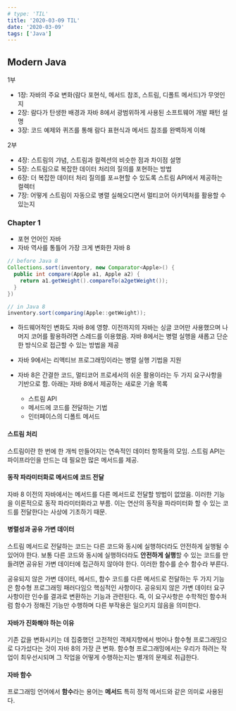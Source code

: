 ```yaml
---
# type: 'TIL'
title: '2020-03-09 TIL'
date: '2020-03-09'
tags: ['Java']
---
```


## Modern Java

1부

- 1장: 자바의 주요 변화(람다 포현식, 메서드 참조, 스트림, 디폴트 메서드)가 무엇인지
- 2장: 람다가 탄생한 배경과 자바 8에서 광범위하게 사용된 소프트웨어 개발 패턴 설명
- 3장: 코드 예제와 퀴즈를 통해 람다 표현식과 메서드 참조를 완벽하게 이해

2부

- 4장: 스트림의 갸념, 스트림과 컬렉션의 비슷한 점과 차이점 설명
- 5장: 스트림으로 복잡한 데이터 처리의 질의를 포현하는 방법
- 6장: 더 복잡한 데이터 처리 질의를 포ㅛ현할 수 있도록 스트림 API에서 제공하는 컬렉터
- 7장: 어떻게 스트림이 자동으로 병렬 실해오디면서 멀티코어 아키텍처를 활용할 수 있는지

### Chapter 1

- 포현 언어인 자바
- 자바 역사를 통틀어 가장 크게 변화한 자바 8

```java
// before Java 8
Collections.sort(inventory, new Comparator<Apple>() {
  public int compare(Apple a1, Apple a2) {
    return a1.getWeight().compareTo(a2getWeight());
  }
})

// in Java 8
inventory.sort(comparing(Apple::getWeight));
```

- 하드웨어적인 변화도 자바 8에 영향. 이전까지의 자바는 싱글 코어만 사용했으며 나머지 코어를 활용하려면 스레드를 이용했음. 자바 8에서는 병렬 실행을 새롭고 단순한 방식으로 접근할 수 있는 방법을 제공

- 자바 9에서는 리액티브 프로그래밍이라는 병렬 실행 기법을 지원

- 자바 8은 간결한 코드, 멀티코어 프로세서의 쉬운 활용이라는 두 가지 요구사항을 기반으로 함. 아래는 자바 8에서 제공하는 새로운 기술 목록

  - 스트림 API
  - 메서드에 코드를 전달하는 기법
  - 인터페이스의 디폴트 메서드

#### 스트림 처리

스트림이란 한 번에 한 개씩 만들어지는 연속적인 데이터 항목들의 모임. 스트림 API는 파이프라인을 만드는 데 필요한 많은 메서드를 제공.

#### 동작 파라미터화로 메서드에 코드 전달

자바 8 이전의 자바에서는 메서드를 다른 메서드로 전달할 방법이 없었음. 이러한 기능을 이론적으로 동작 파라미터화라고 부름. 이는 연산의 동작을 파라미터화 할 수 있는 코드를 전달한다는 사상에 기초하기 때문.

#### 병렬성과 공유 가변 데이터

스트림 메서드로 전달하는 코드는 다른 코드와 동시에 실행하더라도 안전하게 실행될 수 있어야 한다. 보통 다른 코드와 동시에 실행하더라도 **안전하게 실행**할 수 있는 코드를 만들려면 공유된 가변 데이터에 접근하지 않아야 한다. 이러한 함수를 순수 함수라 부른다.

공유되지 않은 가변 데이터, 메서드, 함수 코드를 다른 메서드로 전달하는 두 가지 기능은 함수형 프로그래밍 패러다임으 핵심적인 사항이다. 공유되지 않은 가변 데이터 요구사항이란 인수를 결과로 변환하는 기능과 관련된다. 즉, 이 요구사항은 수학적인 함수처럼 함수가 정해진 기능만 수행하며 다른 부작용은 일으키지 않음을 의미한다.

#### 자바가 진화해야 하는 이유

기존 값을 변화시키는 데 집중했던 고전적인 객체지향에서 벗어나 함수형 프로그래밍으로 다가섰다는 것이 자바 8의 가장 큰 변화. 함수형 프로그래밍에서는 우리가 하려는 작업이 최우선시되며 그 작업을 어떻게 수행하는지는 별개의 문제로 취급한다.

#### 자바 함수

프로그래밍 언어에서 **함수**라는 용어는 **메서드** 특히 정적 메서드와 같은 의미로 사용된다.
